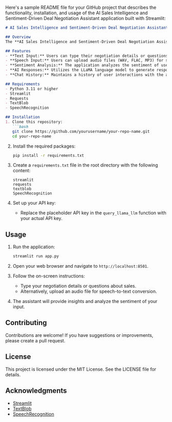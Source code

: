 Here's a sample README file for your GitHub project that describes the functionality, installation, and usage of the AI Sales Intelligence and Sentiment-Driven Deal Negotiation Assistant application built with Streamlit:

```markdown
# AI Sales Intelligence and Sentiment-Driven Deal Negotiation Assistant

## Overview
The **AI Sales Intelligence and Sentiment-Driven Deal Negotiation Assistant** is a web application that utilizes AI to provide insights and strategies for successful negotiations based on user inputs. It supports both text and speech inputs and analyzes the sentiment of user queries.

## Features
- **Text Input:** Users can type their negotiation details or questions.
- **Speech Input:** Users can upload audio files (WAV, FLAC, MP3) for speech-to-text conversion.
- **Sentiment Analysis:** The application analyzes the sentiment of user inputs and provides a sentiment score.
- **AI Responses:** Utilizes the LLaMA language model to generate responses based on user queries.
- **Chat History:** Maintains a history of user interactions with the assistant.

## Requirements
- Python 3.11 or higher
- Streamlit
- Requests
- TextBlob
- SpeechRecognition

## Installation
1. Clone this repository:
   ```bash
   git clone https://github.com/yourusername/your-repo-name.git
   cd your-repo-name
   ```
   
2. Install the required packages:
   ```bash
   pip install -r requirements.txt
   ```

3. Create a `requirements.txt` file in the root directory with the following content:
   ```
   streamlit
   requests
   textblob
   SpeechRecognition
   ```

4. Set up your API key:
   - Replace the placeholder API key in the `query_llama_llm` function with your actual API key.

## Usage
1. Run the application:
   ```bash
   streamlit run app.py
   ```

2. Open your web browser and navigate to `http://localhost:8501`.

3. Follow the on-screen instructions:
   - Type your negotiation details or questions about sales.
   - Alternatively, upload an audio file for speech-to-text conversion.

4. The assistant will provide insights and analyze the sentiment of your input.

## Contributing
Contributions are welcome! If you have suggestions or improvements, please create a pull request.

## License
This project is licensed under the MIT License. See the LICENSE file for details.

## Acknowledgments
- [Streamlit](https://streamlit.io/)
- [TextBlob](https://textblob.readthedocs.io/en/dev/)
- [SpeechRecognition](https://pypi.org/project/SpeechRecognition/)
